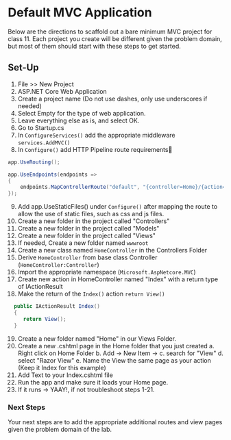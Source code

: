 # Default MVC Application

Below are the directions to scaffold out a bare minimum MVC project for class 11. Each project you create will be different given the problem domain, but most of them should start with these steps to get started.

## Set-Up

1. File >> New Project
2. ASP.NET Core Web Application
3. Create a project name (Do not use dashes, only use underscores if needed)
4. Select Empty for the type of web application.
5. Leave everything else as is, and select OK.
6. Go to Startup.cs
7. In `ConfigureServices()` add the appropriate middleware `services.AddMVC()`
8. In `Configure()` add HTTP Pipeline route requirements

```csharp
app.UseRouting();

app.UseEndpoints(endpoints =>
{
	endpoints.MapControllerRoute("default", "{controller=Home}/{action=Index}");	
});
```

9. Add app.UseStaticFiles() under `Configure()` after mapping the route to allow the use of static files, such as css and js files.
10. Create a new folder in the project called "Controllers"
11. Create a new folder in the project called "Models"
12. Create a new folder in the project called "Views"
13. If needed, Create a new folder named `wwwroot`
14. Create a new class named `HomeController` in the Controllers Folder
15. Derive `HomeController` from base class Controller (`HomeController:Controller`)
16. Import the appropriate namespace (`Microsoft.AspNetcore.MVC`)
17. Create new action in HomeController named "Index" with a return type of IActionResult
18. Make the return of the `Index()` action `return View()`

```csharp
  public IActionResult Index()
  {
     return View();
  }
```

19. Create a new folder named "Home" in our Views Folder.
20. Create a new .cshtml page in the Home folder that you just created
	a. Right click on Home Folder
	b. Add -> New Item ->
	c. search for "View" 
	d. select "Razor View"
	e. Name the View the same page as your action (Keep it Index for this example)
21. Add Text to your Index.cshtml file
22. Run the app and make sure it loads your Home page.
23. If it runs -> YAAY!, if not troubleshoot steps 1-21.

### Next Steps

Your next steps are to add the appropriate additional routes and view pages given the problem domain of the lab.
